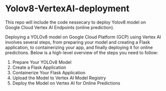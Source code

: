 # Yolov8-VertexAI-deployment


This repo will include the code nessecary to deploy Yolov8 model on Google Cloud Vertex AI Endpoints (online prediction).

Deploying a YOLOv8 model on Google Cloud Platform (GCP) using Vertex AI involves several steps, from preparing your model and creating a Flask application, to containerizing your app, and finally deploying it for online predictions. Below is a high-level overview of the steps you need to follow:
1. Prepare Your YOLOv8 Model
2. Create a Flask Application
3. Containerize Your Flask Application
4. Upload the Model to Vertex AI Model Registry
5. Deploy the Model on Vertex AI for Online Predictions

